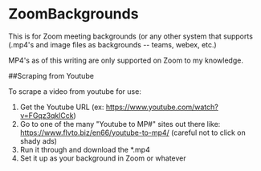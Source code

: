 # ZoomBackgrounds

This is for Zoom meeting backgrounds (or any other system that supports (.mp4's and image files as backgrounds -- teams, webex, etc.)

MP4's as of this writing are only supported on Zoom to my knowledge.

##Scraping from Youtube

To scrape a video from youtube for use:

1. Get the Youtube URL (ex: https://www.youtube.com/watch?v=FGqz3qklCck)
1. Go to one of the many "Youtube to MP#" sites out there like: https://www.flvto.biz/en66/youtube-to-mp4/ (careful not to click on shady ads)
1. Run it through and download the *.mp4
1. Set it up as your background in Zoom or whatever
